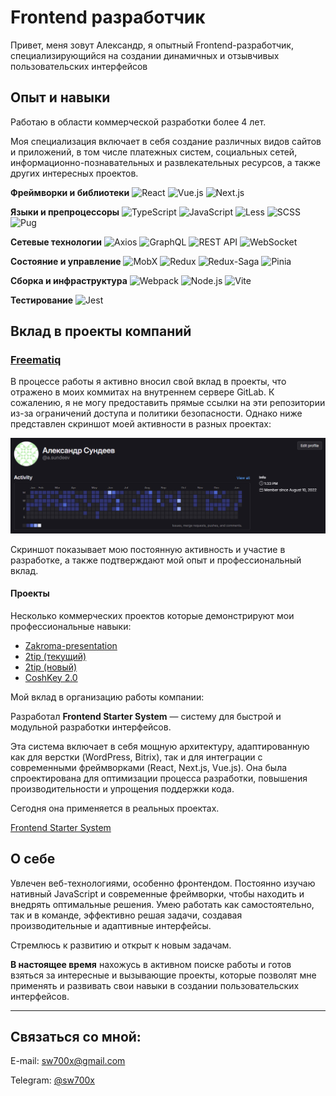 # Frontend разработчик

Привет, меня зовут Александр, я опытный Frontend-разработчик, специализирующийся на создании динамичных и отзывчивых пользовательских интерфейсов

## Опыт и навыки

Работаю в области коммерческой разработки более 4 лет.

Моя специализация включает в себя создание различных видов сайтов и приложений, в том числе платежных систем, социальных сетей, информационно-познавательных и развлекательных ресурсов, а также других интересных проектов.

**Фреймворки и библиотеки**
![React](https://img.shields.io/badge/-React-61DAFB?logo=react&logoColor=white&style=flat-square) ![Vue.js](https://img.shields.io/badge/-Vue.js-4FC08D?logo=vue.js&logoColor=white&style=flat-square) ![Next.js](https://img.shields.io/badge/-Next.js-000000?logo=next.js&logoColor=white&style=flat-square)

**Языки и препроцессоры**
![TypeScript](https://img.shields.io/badge/-TypeScript-3178C6?logo=typescript&logoColor=white&style=flat-square) ![JavaScript](https://img.shields.io/badge/-JavaScript-F7DF1E?logo=javascript&logoColor=black&style=flat-square)
![Less](https://img.shields.io/badge/-Less-1D365D?logo=less&logoColor=white&style=flat-square) ![SCSS](https://img.shields.io/badge/-SCSS-CC6699?logo=sass&logoColor=white&style=flat-square) ![Pug](https://img.shields.io/badge/-Pug-A86454?logo=pug&logoColor=white&style=flat-square)

**Сетевые технологии**
![Axios](https://img.shields.io/badge/-Axios-5A29E4?logo=axios&logoColor=white&style=flat-square) ![GraphQL](https://img.shields.io/badge/-GraphQL-E10098?logo=graphql&logoColor=white&style=flat-square) ![REST API](https://img.shields.io/badge/-REST%20API-FF6C37?style=flat-square) ![WebSocket](https://img.shields.io/badge/-WebSocket-00C853?logo=websocket&logoColor=white&style=flat-square)

**Состояние и управление**
![MobX](https://img.shields.io/badge/-MobX-FF9955?logo=mobx&logoColor=white&style=flat-square) ![Redux](https://img.shields.io/badge/-Redux-764ABC?logo=redux&logoColor=white&style=flat-square) ![Redux-Saga](https://img.shields.io/badge/-Redux--Saga-999999?logo=redux-saga&logoColor=white&style=flat-square) ![Pinia](https://img.shields.io/badge/-Pinia-FFCC33?logo=vue.js&logoColor=white&style=flat-square)

**Сборка и инфраструктура**
![Webpack](https://img.shields.io/badge/-Webpack-8DD6F9?logo=webpack&logoColor=black&style=flat-square) ![Node.js](https://img.shields.io/badge/-Node.js-339933?logo=node.js&logoColor=white&style=flat-square)
![Vite](https://img.shields.io/badge/Vite-purple?style=flat-square&logo=vite)

**Тестирование**
![Jest](https://img.shields.io/badge/-Jest-C21325?logo=jest&logoColor=white&style=flat-square)

## Вклад в проекты компаний

### [Freematiq](https://freematiq.com/)

В процессе работы я активно вносил свой вклад в проекты, что отражено в моих коммитах на внутреннем сервере GitLab. К сожалению, я не могу предоставить прямые ссылки на эти репозитории из-за ограничений доступа и политики безопасности. Однако ниже представлен скриншот моей активности в разных проектах:

![Activity GitLab](./activity.jpg)

Скриншот показывает мою постоянную активность и участие в разработке, а также подтверждают мой опыт и профессиональный вклад.

#### Проекты

Несколько коммерческих проектов которые демонстрируют мои профессиональные навыки:

- [Zakroma-presentation](./zakroma-presentation/README.md)
- [2tip (текущий)](./2tip/README.md)
- [2tip (новый)](./2tip/README.md)
- [CoshKey 2.0](./CoshKey2.0/README.md)

Мой вклад в организацию работы компании:

Разработал **Frontend Starter System** — систему для быстрой и модульной разработки интерфейсов.

Эта система включает в себя мощную архитектуру, адаптированную как для верстки (WordPress, Bitrix), так и для интеграции с современными фреймворками (React, Next.js, Vue.js). Она была спроектирована для оптимизации процесса разработки, повышения производительности и упрощения поддержки кода.

Сегодня она применяется в реальных проектах.

[Frontend Starter System](./fss/README.md)

## О себе

Увлечен веб-технологиями, особенно фронтендом. Постоянно изучаю нативный JavaScript и современные фреймворки, чтобы находить и внедрять оптимальные решения. Умею работать как самостоятельно, так и в команде, эффективно решая задачи, создавая производительные и адаптивные интерфейсы.

Стремлюсь к развитию и открыт к новым задачам.

**В настоящее время** нахожусь в активном поиске работы и готов взяться за интересные и вызывающие проекты, которые позволят мне применять и развивать свои навыки в создании пользовательских интерфейсов.

---

## Связаться со мной:

E-mail: [sw700x@gmail.com](mailto:sw700x@gmail.com)

Telegram: [@sw700x](https://t.me/sw700x)
